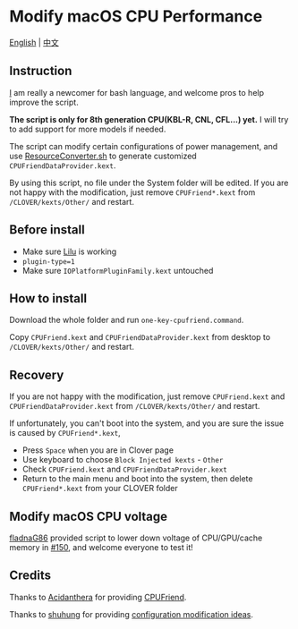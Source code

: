 # Modify macOS CPU Performance

[English](README.md) | [中文](README-CN.md)

## Instruction

[I](https://github.com/stevezhengshiqi) am really a newcomer for bash language, and welcome pros to help improve the script.

<b>The script is only for 8th generation CPU(KBL-R, CNL, CFL...) yet.</b> I will try to add support for more models if needed.

The script can modify certain configurations of power management, and use [ResourceConverter.sh](https://github.com/acidanthera/CPUFriend/tree/master/ResourceConverter) to generate customized `CPUFriendDataProvider.kext`.

By using this script, no file under the System folder will be edited. If you are not happy with the modification, just remove `CPUFriend*.kext` from `/CLOVER/kexts/Other/` and restart.


## Before install

- Make sure [Lilu](https://github.com/acidanthera/Lilu) is working
- `plugin-type=1`
- Make sure `IOPlatformPluginFamily.kext` untouched


## How to install

Download the whole folder and run `one-key-cpufriend.command`.

Copy `CPUFriend.kext` and `CPUFriendDataProvider.kext` from desktop to `/CLOVER/kexts/Other/` and restart.


## Recovery

If you are not happy with the modification, just remove `CPUFriend.kext` and `CPUFriendDataProvider.kext` from `/CLOVER/kexts/Other/` and restart.

If unfortunately, you can't boot into the system, and you are sure the issue is caused by `CPUFriend*.kext`,
 
 - Press `Space` when you are in Clover page
 - Use keyboard to choose `Block Injected kexts` - `Other`
 - Check `CPUFriend.kext` and `CPUFriendDataProvider.kext`
 - Return to the main menu and boot into the system, then delete `CPUFriend*.kext` from your CLOVER folder


## Modify macOS CPU voltage

[fladnaG86](https://github.com/fladnaG86) provided script to lower down voltage of CPU/GPU/cache memory in [#150](https://github.com/daliansky/XiaoMi-Pro/issues/150), and welcome everyone to test it!


## Credits

Thanks to [Acidanthera](https://github.com/acidanthera) for providing [CPUFriend](https://github.com/acidanthera/CPUFriend).

Thanks to [shuhung](https://www.tonymacx86.com/members/shuhung.957282) for providing [configuration modification ideas](https://www.tonymacx86.com/threads/skylake-hwp-enable.214915/page-7).
